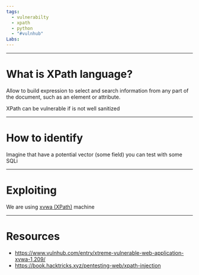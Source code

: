 ```yaml
---
tags:
  - vulnerabilty
  - xpath
  - python
  - "#vulnhub"
Labs:
---
```

---

# What is XPath language?

Allow to build expression to select and search information from any part of the document, such as an element or attribute.

XPath can be vulnerable if is not well sanitized

---

# How to identify

Imagine that have a potential vector (some field) you can test with some SQLi


---

# Exploiting

We are using [xvwa (XPath)](../../CTF/VulnHub/xvwa%20(XPath).md) machine

---

# Resources

- https://www.vulnhub.com/entry/xtreme-vulnerable-web-application-xvwa-1,209/
- https://book.hacktricks.xyz/pentesting-web/xpath-injection
